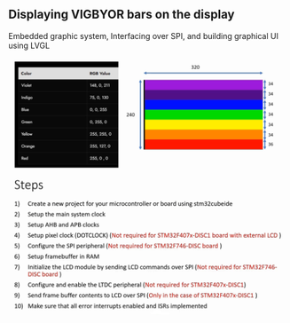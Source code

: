 ## Displaying VIGBYOR bars on the display
      
			
Embedded graphic system, Interfacing over SPI, and building graphical UI using LVGL    
           
					 
<img src="images/vibgyor_bars.png" alt="Vibgyor bars" title="Vibgyor bars">		  
              
							
							

          
												
<img src="images/steps.png" alt="Steps involved in developing the project" title="Steps involved in developing the project">	       
